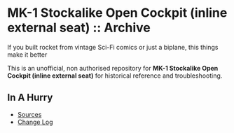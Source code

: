 # MK-1 Stockalike Open Cockpit (inline external seat) :: Archive

If you built rocket from vintage Sci-Fi comics or just a biplane, this things make it better

This is an unofficial, non authorised repository for **MK-1 Stockalike Open Cockpit (inline external seat)** for historical reference and troubleshooting.


## In A Hurry

* [Sources](https://github.com/net-lisias-ksph/Mk1OpenCockpit)
* [Change Log](./CHANGE_LOG.md)
